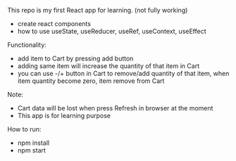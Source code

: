 This repo is my first React app for learning.  (not fully working)

- create react components
- how to use useState, useReducer, useRef, useContext, useEffect

Functionality:
- add item to Cart by pressing add button
- adding same item will increase the quantity of that item in Cart
- you can use -/+ button in Cart to remove/add quantity of that item, when item quantity become zero, item remove from Cart

Note:
- Cart data will be lost when press Refresh in browser at the moment
- This app is for learning purpose

How to run:
- npm install
- npm start
